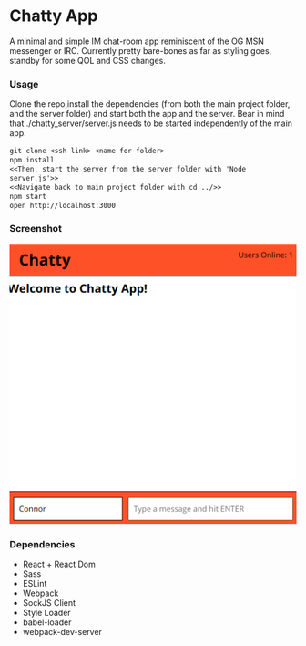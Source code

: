 Chatty App
=====================

A minimal and simple IM chat-room app reminiscent of the OG MSN messenger or IRC.
Currently pretty bare-bones as far as styling goes, standby for some QOL and CSS changes.

### Usage

Clone the repo,install the dependencies (from both the main project folder, and the server folder) and start both the app and the server.
Bear in mind that ./chatty_server/server.js needs to be started independently of the main app.

```
git clone <ssh link> <name for folder>
npm install
<<Then, start the server from the server folder with 'Node server.js'>>
<<Navigate back to main project folder with cd ../>>
npm start
open http://localhost:3000
```

### Screenshot

!["Screenshot of Chatty Client"](https://github.com/Cclarkes/chatty/blob/master/Screenshot.png)


### Dependencies

* React + React Dom
* Sass
* ESLint
* Webpack
* SockJS Client
* Style Loader
* babel-loader
* webpack-dev-server
